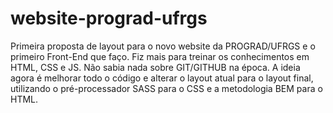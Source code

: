 # website-prograd-ufrgs
Primeira proposta de layout para o novo website da PROGRAD/UFRGS e o primeiro Front-End que faço. Fiz mais para treinar os conhecimentos em HTML, CSS e JS. Não sabia nada sobre GIT/GITHUB na época. A ideia agora é melhorar todo o código e alterar o layout atual para o layout final, utilizando o pré-processador SASS para o CSS e a metodologia BEM para o HTML.
